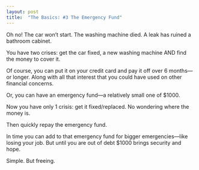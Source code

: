 ```yaml
---
layout: post
title:  "The Basics: #3 The Emergency Fund"
---
```


Oh no! The car won’t start. The washing machine died. A leak has ruined a
bathroom cabinet.

You have two crises: get the car fixed, a new washing machine AND find the
money to cover it.

Of course, you can put it on your credit card and pay it off over 6 months—or
longer. Along with all that interest that you could have used on other
financial concerns.

Or, you can have an emergency fund—a relatively small one of $1000. 

Now you have only 1 crisis: get it fixed/replaced. No wondering where the
money is.

Then quickly repay the emergency fund.

In time you can add to that emergency fund for bigger emergencies—like losing
your job. But until you are out of debt $1000 brings security and hope.

Simple. But freeing.

